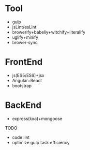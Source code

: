 # Tool
- gulp
- jsLint/esLint
- browerify+babeliy+witchify+literalify
- uglify+minify
- brower-sync

# FrontEnd
- js(ES5/ES6)+jsx
- Angular+React
- bootstrap

# BackEnd
- express(koa)+mongoose

TODO
- code lint
- optimize gulp task efficiency

